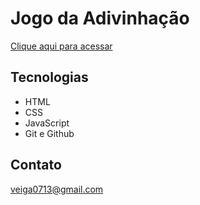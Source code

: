 # Jogo da Adivinhação

[Clique aqui para acessar](https://veigaeduardo.github.io/Jogo-Adivinhacao/)

## Tecnologias

- HTML
- CSS
- JavaScript
- Git e Github

## Contato

veiga0713@gmail.com
